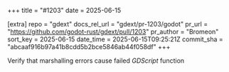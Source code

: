 +++
title = "#1203"
date = 2025-06-15

[extra]
repo = "gdext"
docs_rel_url = "gdext/pr-1203/godot"
pr_url = "https://github.com/godot-rust/gdext/pull/1203"
pr_author = "Bromeon"
sort_key = 2025-06-15
date_time = 2025-06-15T09:25:21Z
commit_sha = "abcaaf916b97a41b8cdd5b2bce5846ab44f058df"
+++

Verify that marshalling errors cause failed *GDScript* function

